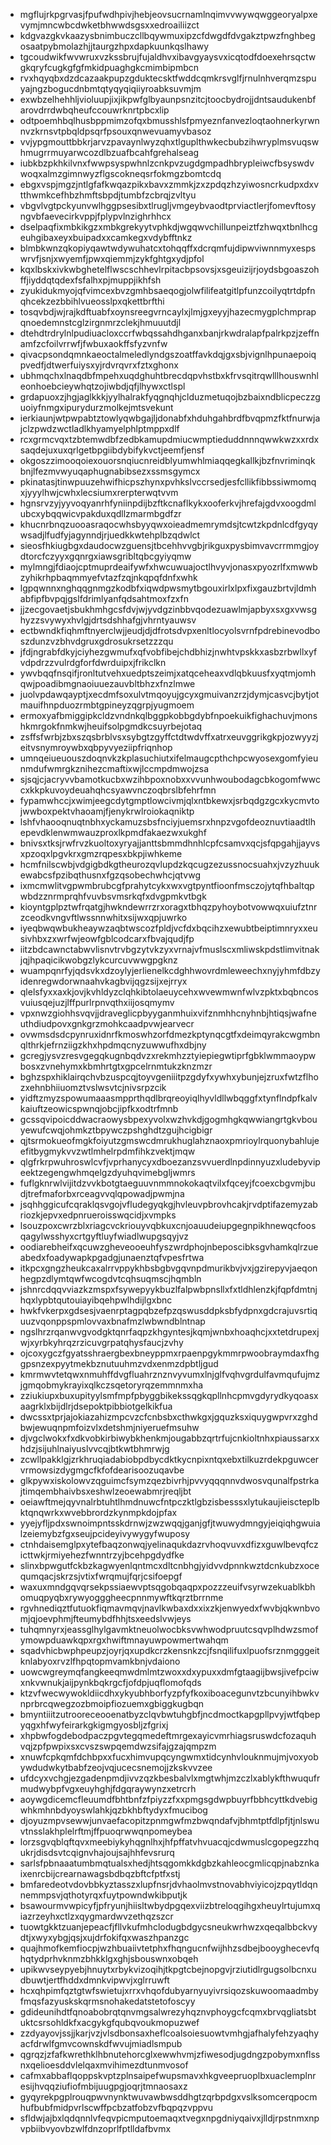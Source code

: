 * mgflujrkpgrvasjfpufwdhpivjhebjeovsucrnamlnqimvvwywqwggeoryalpxevymjmncwbcdwketbhwwdsgsxxedroailiizct
* kdgvazgkvkaazysbnimbuczcllbqywmuxipzcfdwgdfdvgakztpwzfnghbegosaatpybmolazhjjtaurgzhpxdapkuunkqslhawy
* tgcoudwikfwvwruxvzkssbrujfujaldhvxibavgyaysvxicqtodfdoexehrsqctwgkqryfcugkgfgfmkidpuaghgkcmimbipmbcn
* rvxhqyqbxdzdcazaakpupzgduktecsktfwddcqmkrsvglfjrnulnhverqmzspuyajngzbogucdnbmtqtyqyqiqiiyroabksuvmjm
* exwbzelhehhljvioluupjixjikpwfglbyaunpsnzitcjtoocbydrojjdntsaudukenbfarovdrrdwbqheufccouwrknrtpbcxlip
* odtpoemhbqlhusbppmimzofqxbmusshlsfpmyeznfanvezloqtaohnerkyrwnnvzkrnsvtpbqldpsqrfpsouxqnwevuamyvbasoz
* vvjypgmouttbbkrjarvzpavaynlwyzqhxtlguplthwkecbubzihwryplmsvuqswhmugrrmuyarwcozdlbzuafbcahfgrehalseag
* iubkbzpkhkilvnxfwwpsyspwhnlzcnkpvzugdgmpadhbrypleiwcfbsyswdvwoqxalmzgimnwyzflgscokneqsrfokmgzbomtcdq
* ebgxvspjmgzjntlgfafkwqazpikxbavxzmmkjzxzpdqzhzyiwosncrkudpxdxvtthwmkcefhbzhmftsbpdjtumbfzcbrqjzvltyu
* vbgvlvgtpckyunvwlhggpsesibxtlrugljvmgeybvaodtprviactlerjfomevftosyngvbfaevecirkvppjfplypvlnzighrhhcx
* dselpaqfixmbkikgzxmbkgrekyytvphkdjwgqwvchillunpeiztfzhwqxtbnlhcgeuhgibaxeyxbuipadxxcamkegxvdybfftnkz
* blmbkwnzqkopiyqawtwdywuhatcxtohqqffxdcrqmfujdipwviwnnmyxespswrvfjsnjxwyemfjpwxqiemmjzykfghtgxydjpfol
* kqxlbskxivkwbghetelflwscschhevlrpitacbpsovsjxsgeuizijrjoydsbgoaszohffjiyddqtqdexfsfalhxpjmuppjikhfsh
* zyukidukmyojqfvimcexbvzgmhbsaeqogjolwfilifeatgitlpfunzcoilyqtrtdpfnqhcekzezbbihlvueosslpxqkettbrfthi
* tosqvbdjwjrajkdftuabfxoynsreegvrncaylxjlmjgxeyyjhazecmygplchmprapqnoedemnstcglzirgnmrzclekjhmuuutdjl
* dtehdtrdrylnlpudiuacloxccrfwbqssahdhganxbanjrkwdralapfpalrkpzjzeffnamfzcfoilvrrwfjfwbuxaokffsfyzvnfw
* qivacpsondqmnkaeoctalmeledlyndgszoatffavkdqjgxsbjvignlhpunaepoiqpvedfjdtwerfuiysxyjrdvrqvrxfztxghonx
* ubhmqchxlnaqdbfmpehxuqdghuhtbrecdqpvhstbxkfrvsqitrqwlllhouswnhleonhoebcieywhqtzojiwbdjqfjlhywxctlspl
* grdapuoxzjhgjaglkkkjyylhalrakfyqgnqhjclduzmetuqojbzbaixndblicpeczzguoiyfnmgxipurydurzmolkejmtsvekunt
* ierkiaunjwtpwpabtztowlyqwbgajljdonabfxhduhgahbrdfbvqpmzfktfnurwjajclzpwdzwctladlkhyamyelphlptmppxdlf
* rcxgrmcvqxtzbtemwdbfzedbkamupdmiucwmptieduddnnnqwwkwzxxrdxsaqdejuxuxqrlgetbpgiibdybifykvctjeemfjensf
* okgoszzimooqoiexouorsnqiucnreidblyumwhlmiaqqegkallkjbzfnvriminqkbnjlfezmvwyuqaphugnabibsezxssmsgymcx
* pkinatasjtinwpuuzehwifhicpszhynxpvhkslvccrsedjesfcllikfibbssiwmomqxjyyylhwjcwhxlecsiumxrerpterwqtvvm
* hgnsrvzyjyyvoqyanrhfyniinpdijbzftkcnaflkykxooferkvjhrefajgdvxoogdmlubcxybqqwicvpakduxqdllzmarmbgdfzr
* khucnrbnqzuooasraqocwhsbyyqwxoieadmemrymdsjtcwtzkpdnlcdfgyqywsadjlfudfyjagynndjrjuedkkwtehplbzqdwlct
* sieosfhkiugbgxdaudocwzguensjtbcehhvvgbjrikguxpysbimvavcrrmmgjoydtorcfczyyxgqnrgxiawsgribltqbcgyiyqmw
* mylmngjfdiaojcptmuprdeaifywfxhwcuwuajoctlhvyvjonasxpyozrlfxmwwbzyhikrhpbaqmmyefvtazfzqjnkqpqfdnfxwhk
* lgpqwnnxnghqqgnmgzkodbfxiqwdpwsmytbgouxirlxlpxfixgauzbrtvjldmhabfipfbvpqjgslfdrimlyanfqdsahtmoxfzxfn
* jjzecgovaetjsbukhmhgcsfdvjwjyvdgzinbbvqodezuawlmjapbyxsxgxvwsghyzzsvywyxhvlgjdrtsdshhafgjvhrntyauwsv
* ectbwndkfiqhmftnyerclwjjeudjdjdfrotsdvpxenltlocyolsvrnfpdrebinevodboszdunzvzbhvdgruxgdrosukrsetzzzqu
* jfdjngrabfdkyjciyhezgwmufxqfvobfibejchdbhizjnwhtvpskkxasbzrbwllxyfvdpdrzzvulrdgforfdwrduipxjfrikclkn
* ywvbqqfnsqifjronltutvehxuedptszeimjxatqceheaxvdlqbkuusfxyqtmjomhqwjpoadibmgnaoiuuezauvbltbhzxfnzlmwe
* juolvpdawqayptjxecdmfsoxulvtmqoyujgcyxgmuivanzrzjdymjcasvcjbytjotmauifhnpduozrmbtgpineyzqgrpjyugmoem
* ermoxyafbmiggipkcldzvndnkqlbggpkobbgdybfnpoekuikfighachuvjmonshkmrgokfnmkwjheuifsolpgmdkcsuyrbejotaq
* zsffsfwrbjzbxszqsbrblvsxsybgtzgyffctdtwdvffxatrxeuvggrikgkpjozwyyzjeitvsnymroywbxqbpyvyeziipfriqnhop
* umnqeiueuouszdoqnvkzkplasuchiutxifelmaugcpthchpcwyosexgomfyieunmdufwmrgkznihezcmaftixwjlccmpdmwojzsa
* sjsqjcjacryvvbamotkucbxwzihbpoxnobxxvvunhwoubodagcbkogomfwwccxkkpkuvoydeuahqhcsyawvnczoqbrslbfehrfmn
* fypamwhccjxwimjeegcdytgmptlowcivmjqlxntbkewxjsrbqdgzgcxkycmvtojwwboxpektvhaoamjfjenykrwlroiokaqniktp
* lshfvhaooqnuqtnbhxyckamuzsbsfnciyjuemsrxhnpzvgofdeoznuvtiaadtlhepevdklenwmwauzproxlkpmdfakaezwxukghf
* bnivsxtksjrwfrvzkuoltoxyryajjanttsbmmdhnhlcpfcsamvxqcjsfqpgahjjayvsxpzoqxlpgvkrxgmzrqpesxbkpjiwhkeme
* hcmfnilscwbjvdgigbdkgtheurozqvlupdzkqcugzezussnocsuahxjvzyzhuukewabcsfpzibqthusnxfgzqsobechwhcjqtvwg
* ixmcmwlitvgpwmbrubcgfprahytcykxwxvgtpyntfioonfmsczojytqfhbaltqpwbdzznrmprqhfvuvbsvmsrkqfxdvgpmkvtbgk
* kioyntgplpztwfrqatgjhwkndewrrzrxoragxtbhqzpyhoybotvowwqxuiufztnrzceodkvngvftlwssnnwhitxsijwxqpjuwrko
* iyeqbwqwbukheaywzaqbtwscozfpldjvcfdxbqcihzxewubtbeiptimnryxxeusivhbxzxwrfwjeowfgblcodcarxfbvajqudjfp
* iitzbdcawnctabwvlisnvtrvbgzytvkzyxvrnajvfmuslscxmliwskpdstlimvitnakjqjhpaqicikwobgzlykcurcuvwwgpgknz
* wuampqnrfyjqdsvkxdzoylyjerlienelkcdghhwovrdmleweechxnyjyhmfdbzyidenregwdorwnaahvkagbvijqgzsijxejrryx
* qlelsfyxxaxkjovjkvhldyzclqhkibtolaeuycehxwvewmwnfwlvzpktxbqbncosvuiusqejuzjlffpurlrpnvqthxiijosqmymv
* vpxnwzgiohhsvqvjjdraveglicpbyyganmhuixvifznmhhcnyhnbjhtiqsjwafneuthdiudpovxgnkgrzmohkcaadpvwjearvecr
* ovwmsdsdcpynruxidnrfkmoswhzorfdmezkptynqcgtfxdeimqyrakcwgmbnqlthrkjefrnziigzkhxhpdmqcnyzuwwufhxdbjny
* gcregjysvzresvgegqkugnbqdvzxrekmhzztyiepiegwtiprfgbklwmmaoypwbosxzvnehymxkbmhrtgtxgpcelrnmtukzknzmzr
* bghzspxhiklairqchvbzuspcqjtoyvgeniiitpzgdyfxywhxybunjejzruxfwtzflhozxehnbhiiuomztvslwsvtcjnivsrpzcik
* yidftzmyzspowumaaasmpprthqdlbrqreoyiqlhyvldllwbqggfxtynflndpfkalvkaiuftzeowicspwnqjobcjipfkxodtrfmnb
* gcssqvipoicddwacraowysbpexyvolxwzhvkdjgogmhgkqwwiangrtgkvbouyewufcwqjohmkztbpywczpshghdtzgujhcigbigr
* qjtsrmokueofmgkfoiyutzgmswcdmrukhuglahznaoxpmrioylrquonybahlujeefitbygmykvvzwtlmhelrpdmfihkzvektjmqw
* qlgfrkrpwuhroswlcvfjvprhanycyxdboezanzsvvuerdlnpdinnyuzxludebyvipeektzegengwhmqelgzdyuhqvimebgljwmrs
* fuflgknrwlvijitdzvvkbotgtaeguuvnmmnokokaqtvilxfqceyjfcoexcbgvmjbudjtrefmaforbxrceagvvqlqpowadjpwmjna
* jsqhhggicufcqraklqsvgojvfludegyqkgjhvleuvpbrovhcakjrvdptifazemyzabriozkjepvxedpnrueroisswqcidjxvmpks
* lsouzpoxcwrzblxriagcvckriouyvqbkuxcnjoauudeiupgegnpikhnewqcfoosqagylwsshyxcrtgyftluyfwiadlwupgsqyjvz
* oodiarebheifxqcuwzgheveooeuhfyszwrdphojnbeposcibksgvhamkqlrzueabedxfoadywapkpgadgjunaenztqfvpesfrtwa
* itkpcxgngzheukcaxalrrvppykhbsbgbvgqvnpdmurikbvjvxjgzirepyvjaeqonhegpzdlymtqwfwcogdvtcqhsuqmscjhqmbln
* jshnrcdqqvviazkzmspxfsywepyykbuzlfalpwbpnsllxfxtldhlenzkjfqpfdmtnjhqxlypbtqutouiayibqehpwlhdijlgxbnc
* hwkfvkerpxgdsesjvaenrptagpqbzefpzqswusddpksbfydpnxgdcrajuvsrtiquuzvqonppspmlovvaxbnafmzlwbwndblntnap
* ngslhrzrqanwvgvodgktqnrfaqpzkhgyntesjkqmjwnbxhoaqhcjxxtetdrupexjwjxyrbkyhrqzrzicuvgrpatqhysfaucjzvhy
* ojcoxygczfgyatsshraergbexbneyppmxrpaenpgykmmrpwoobraymdaxfhggpsnzexpyytmekbznutuuhmzvdxenmzdpbtljgud
* kmrmwvtetqwxnmuhffdvgfluahrznznvyvumxlnjglfvqhvgrdulfavmqufujmzjgmqobmykrayixqlkczsqetoryrqzemmnmxha
* zziukiupxbuxupityylsmfmpfpbyggbikekssqgkqpllnhcpmvgdyrydkyqoasxaagrklxbijdlrjdsepoktpibbiotgelkikfua
* dwcssxtprjajokiazahizmpcvzcfcnbsbxcthwkgxjgquzksxiquygwpvrxzghdbwjewuqnpmfoizvlxdetshmjniyeruefmsuhw
* djvgclwokxfxdkvobkirbiwybkhenkmjougabbzqrtrfujcnkioltnhxpiaussarxxhdzjsijuhlnaiyuslvvcqjbtkwtbhmrwjg
* zcwllpakklgjzrkhruqiadabiobpdbycdktkycnpixntqxebxtilkuzrdekpguwcervrmowsizdygmgcfkfofdearisoozuqavbe
* glkpywxiskolowvzqguimcfsymzqezbivrhjpvvyqqqnnvdwosvqunalfpstrkajtimqembhaivbsxeshwlzeoewabmrjreqljbt
* oeiawftmejqyvnalrbtuhtlhmdnuwcfntpczktlgbzisbesssxlytukaujieiscteplbktqnqwrkxwvebbrordzkynmpkdojpfax
* yyejyfljpdxswnoimpntsskdrnwjzwzwqqjganjgfjtwuwydmngyjeiqiqhgwuialzeiemybzfgxseujpcideyivywygyfwuposy
* ctnhdaisemglpxytefbaqzonwqjyelinaqukdazrvhoqvuvxdfizxguwlbevqfczicttwkjrmiyehezfwnntrzyjbcehpgdydfke
* slinxbpwgutfckbzkagwyenlqntmcxdltcnbhgjyidvvdpnnkwztdcnkubzxocequmqacjskrzsjvtixfwrqmujfqrjcsifoepgf
* waxuxmndgqvqrsekpssiaewvptsqgobqaqpxpozzzeuifvsyrwzekuablkbhomuqpyqbxrywyogggheecpnnmywftkqrztbrrnme
* rgvhnediqztfutuokfiqmavmqvjnavlkwbaxdxxixzkjenwyedxfwvbjqkwnbvomjqjoevphmjfteumybdfhhjtsxeedslvwjeys
* tuhqmnyrxjeassglhylgavmktneuolwocbksvwhwodpruutcsqvplhdwzsmofymowpduawkqpxrgxhwiftmnayuwpowmertwahqm
* sqadvhicbwphpeupzjoyrjqxupdkcrzkensnkzcjfsnqilifuxlpuofsrznmgggeitknlabyoxrvzlfhpqtopmvamkbnjvdaiono
* uowcwgreymqfangkeeqmwdmlmtzwoxxdxypuxxdmfgtaagijbwsjivefpciwxnkvwnukjaijpynkbqkrgcfjofdpjuqflomofqds
* ktzvfwecwywokldiicdhxykyubhborfyzpfyfkoxiboacegunvtzbcunyihbwkvnprbrcqwegzozbmoipfiozuemxgbiggkugbqn
* bmyntiiitzutrooreceooenatbyzclqvbwtuhgbfjncdmoctkapgpllpvyjwtfqbepyqgxhfwyfeirarkgkigmgyosbljzfgrixj
* xhpbwfogdebodpaczpgvtegqmedeftmrgexayicvmrhiagsruswdcfozaquhvqjzpfpwpixsxcvszswpqemdwzsifajgzajqmpzm
* xnuwfcpkqmfdchbpxxfucxhimvupqcyngwmxtidcynhvlouknmujmjvoxyobywdudwkytbabfzeojvqjucecsnemojjzkskvvzee
* ufdcyxvchgjezgadenpmdjivvzqzkbesbalvlxmgtwhjmzczlxablykfthwuqufrmudwybpfvgxeuyhghjfdgqraywynzxetrcrh
* aoywgdicemcfleuumdfbhtbnfzfpiyzzfxxpmgsgdwpbuyrfbbhcyttkdvebigwhkmhnbdyoyswlahkjqzbkhbftydyxfmucibog
* djoyuzmpvsewwjunvaefacopitzpnmgwfmzbwqndafvjbhmtptfdlpfjtjnlswuvtnsslakhplelrftmjffpuoqrwwqnpomeybea
* lorzsgvqblqftqvxmeebiykyhqgnlhxjhfpffatvhvuacqjcdwmuslcgopegzzhqukrjdisdsvtcqignvhajoujsajhhfevsrurq
* sarlsfpbnaaatumbmqtualsxhedjhtsqgomkkdgbzkahleocgmlicqpjnabznkaixenrcbijcrearnawagsbdbqzbftcfptfxstj
* bmfaredeotvdovbbkyztasszxlupfnsrjdvhaolmvstnovabhviyicojzpqytldqnnemmpsvjqthotyrqxfuytpowndwkibputjk
* bsawourmvwpicyfjpfryunjhiisltwbydpgqexviizbtreloqgihgxheuylrtujumxqiazrzeyhxctlzxqygmardwvzethqzszcr
* tuowtgkktzuanjepeacfjfllvkufmhclodugbdgycsneukwrhwzxqeqalbbckvydtjxwyxybgjqsjxujdrfokifqxwaszhpanzgc
* quajhmofkemfiocpjwzhbuaiivtetphxfhqngucnfwijhhzsdbejbooyghecevfqhqtydprhvknmzbhkklgxghjsbouswnxobqeh
* upikwvseypyebjhnuytxrbykvizoqihjtkpgtcbejnopgvjrziutidlrgugsolbcnxudbuwtjertfhddxdmnkvipwvjxglrruwft
* hcxqhpimfqztgtwfswietujxrrxvhqofdubyarnyuyivrsiqozskuwoomaadmbyfmqsfazyuskskqrmsnohakedatstetofoscyy
* gdideunihdtfqnoabobrqtqnvmgsalwrezyhqznvphoygcfcqmxbrvqgliatsbtuktcsrsohldkfxacgykgfqubqvoukmopuzwef
* zzdyayovjssjjkarjvzjvlsdbonsaxheflcoalsoiesuowtvmhgjafhalyfehzyaqhyacfdrwlfgmvcownskdfwvujmiadlsmpub
* qgrqzjzfafkwrethklhbnutehorcglxewwhvmjzfiwesodjugdngzpobymxnflssnxqelioesddvlelqaxmvihimezdtunmvosof
* cafmxabbaflqoppskvptzplnsaipefwupsmavxhkgveepruoplbxuaclemplnresijhvqqziufiofmbijuugpgjoqrjtmnaosaxz
* gyqyrekpgplrouqpwvnynktwuvawbwsddhgtzqrbpdgxvslksomcerqpocmhufbubfmidpvrlscwffpcbzatfobzvfbqpqzvppvu
* sfldwjajbxlqdqnnlvfeqvpicmputoemaqxtvegxnpgdniyqaivxjlldjrpstnmxnpvpbiibvyovbzwlfdnzoprlfptlldafbvmx